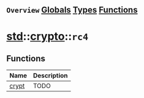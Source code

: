 ## `Overview` [Globals](./globals.md) [Types](./types.md) [Functions](./functions.md)
# [std](./../../std.md)::[crypto](./../crypto.md)::`rc4`
## Functions
|Name|Description|
|----|-----------|
|[crypt](#todo)|TODO|
